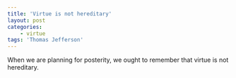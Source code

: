 ```yaml
---
title: 'Virtue is not hereditary'
layout: post
categories:
    - virtue
tags: 'Thomas Jefferson'
---
```


When we are planning for posterity, we ought to remember that virtue is not hereditary.